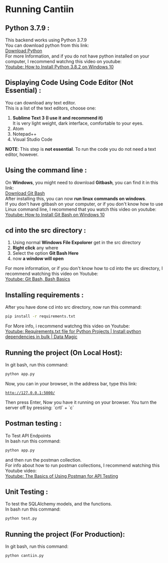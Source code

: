 # Running Cantiin #

## Python 3.7.9 : ##
This backend works using Python 3.7.9  
You can download python from this link:  
<a href="https://www.python.org/downloads/release/python-379/"
target="_blank">
Download Python</a>  
For more Information, and if you do not have python 
installed on your computer, I recommend watchng this video 
on youtube:  
<a href="https://www.youtube.com/watch?v=UvcQlPZ8ecA"
target="_blank">
Youtube: How to Install Python 3.8.2 on Windows 10</a>



## Displaying Code Using Code Editor (Not Essential) : ##
You can download any text editor.  
This is a list of the text editors, choose one:
1. **Sublime Text 3 (I use it and recommend it)**  
It is very light weight, dark interface, comfortable to your eyes.
2. Atom
3. Notepad++
4. Visual Studio Code

**NOTE**: This step is **not essential**.
To run the code you do not need a text editor, however.

## Using the command line : ##
On **Windows**, you might need to download **Gitbash**, you can
 find it in this link:  
<a href="https://git-scm.com/downloads"
target="_blank">
Download Git Bash</a>  
After installing this, you can now 
**run linux commands on windows**.  
If you don't have gitbash on your computer, or if you don't
know how to use Linux command line, I recommend that you 
watch this video on youtube:  
<a href="https://www.youtube.com/watch?v=qdwWe9COT9k"
target="_blank">
Youtube: How to Install Git Bash on Windows 10</a>



## cd into the src directory : ##
1. Using normal **Windows File Expolorer** get in the 
src directory
2. **Right click** any where
3. Select the option **Git Bash Here**
4. now **a window will open**

For more information, or if you don't know how to cd into the
src directory, I recommend watching this video on Youtube:  
<a href="https://www.youtube.com/watch?v=oQc-2gsjgDg"
target="_blank">
Youtube: Git Bash, Bash Basics</a>


## Installing requirements : ##
After you have done cd into src directory, now run this command:  
```bash
pip install -r requirements.txt
```
For More info, i recommend watchng this video on Youtube:  
<a href="https://www.youtube.com/watch?v=empqyr7vZ8o"
target="_blank">
Youtube: Requirements.txt file for Python Projects | Install python dependencies in bulk | Data Magic</a>


## Running the project (On Local Host): ##
In git bash, run this command:
```bash
python app.py
```
Now, you can in your browser, in the address bar, type this link: 
<a href="http://127.0.0.1:5000/" target="_blank">
```url
http://127.0.0.1:5000/
```
</a>
Then press Enter, Now you have it running on your browser.  
You turn the server off by pressing: 
`crtl` + `c`





## Postman testing : ##
To Test API Endpoints  
In bash run this command: 
```bash
python app.py
``` 
and then run the postman collection.  
For info about how to run postman collections, 
I recommend watching this Youtube video:  
<a href="https://www.youtube.com/watch?v=t5n07Ybz7yI"
target="_blank">
Youtube: The Basics of Using Postman for API Testing</a>





## Unit Testing : ##
To test the SQLAlchemy models, and the functions.  
In bash run this command: 
```bash
python test.py
``` 



## Running the project (For Production): ##
In git bash, run this command:
```bash
python cantiin.py
``` 